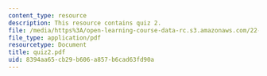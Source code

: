 ```yaml
---
content_type: resource
description: This resource contains quiz 2.
file: /media/https%3A/open-learning-course-data-rc.s3.amazonaws.com/22-101-applied-nuclear-physics-fall-2006/8394aa65cb29b606a857b6cad63fd90a_quiz2.pdf
file_type: application/pdf
resourcetype: Document
title: quiz2.pdf
uid: 8394aa65-cb29-b606-a857-b6cad63fd90a
---
```

